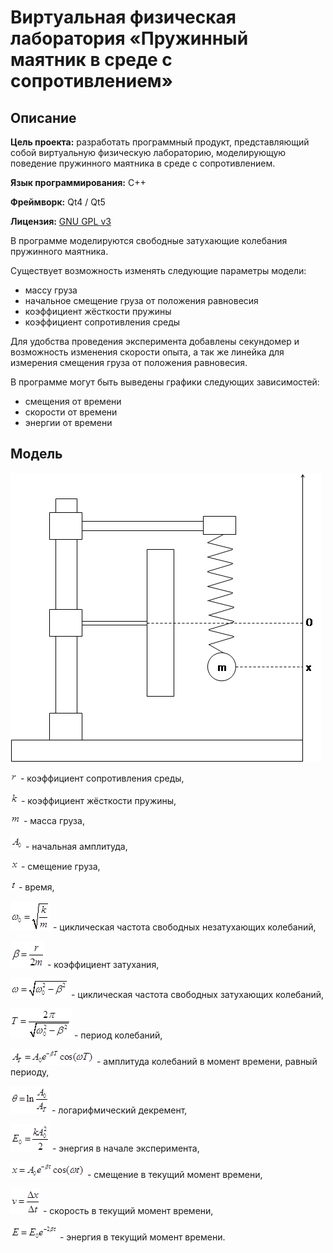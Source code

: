 # Виртуальная физическая лаборатория «Пружинный маятник в среде с сопротивлением»

## Описание

**Цель проекта:** разработать программный продукт, представляющий собой виртуальную физическую лабораторию, моделирующую поведение пружинного маятника в среде с сопротивлением.

**Язык программирования:** C++

**Фреймворк:** Qt4 / Qt5

**Лицензия:** [GNU GPL v3](http://www.gnu.org/copyleft/gpl.html)

В программе моделируются свободные затухающие колебания пружинного маятника.

Существует возможность изменять следующие параметры модели:
 * массу груза
 * начальное смещение груза от положения равновесия
 * коэффициент жёсткости пружины
 * коэффициент сопротивления среды

Для удобства проведения эксперимента добавлены секундомер и возможность изменения скорости опыта, а так же линейка для измерения смещения груза от положения равновесия.

В программе могут быть выведены графики следующих зависимостей:
 * смещения от времени
 * скорости от времени
 * энергии от времени

## Модель

![image](src/Pendulum/resources/html/help/image001.png)

![r](src/Pendulum/resources/html/help/image002.png) - коэффициент сопротивления среды,

![k](src/Pendulum/resources/html/help/image004.png) - коэффициент жёсткости пружины,

![m](src/Pendulum/resources/html/help/image006.png) - масса груза,

![A_0](src/Pendulum/resources/html/help/image008.png) - начальная амплитуда,

![x](src/Pendulum/resources/html/help/image010.png) - смещение груза,

![t](src/Pendulum/resources/html/help/image012.png) - время,

![ω_0=sqrt(k/m)](src/Pendulum/resources/html/help/image014.png) - циклическая частота свободных незатухающих колебаний,

![β=r/(2*m)](src/Pendulum/resources/html/help/image016.png) - коэффициент затухания,

![ω=sqrt(ω_0^2-β^2)](src/Pendulum/resources/html/help/image018.png) - циклическая частота свободных затухающих колебаний,

![T=2*π/sqrt(ω_0^2-β^2)](src/Pendulum/resources/html/help/image020.png) - период колебаний,

![A_T=A_0*exp(-β*T)*cos(ω*T)](src/Pendulum/resources/html/help/image022.png) - амплитуда колебаний в момент времени, равный периоду,

![θ=ln(A_0/A_T)](src/Pendulum/resources/html/help/image024.png) - логарифмический декремент,

![E_0=k*A_0^2/2](src/Pendulum/resources/html/help/image026.png) - энергия в начале эксперимента,

![x=A_0*exp(-β*t)*cos(ω*t)](src/Pendulum/resources/html/help/image028.png) - смещение в текущий момент времени,

![v=Δx/Δt](src/Pendulum/resources/html/help/image030.png) - скорость в текущий момент времени,

![E=E_0*exp(-2*β*t)](src/Pendulum/resources/html/help/image032.png) - энергия в текущий момент времени.

